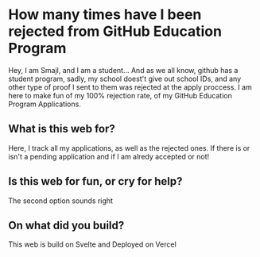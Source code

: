 # How many times have I been rejected from GitHub Education Program

Hey, I am Smajl, and I am a student...
And as we all know, github has a student program, sadly, my school doest't give out school IDs, and any other type of proof I sent to them was rejected at the apply proccess. I am here to make fun of my 100% rejection rate, of my GitHub Education Program Applications.

## What is this web for?

Here, I track all my applications, as well as the rejected ones. If there is or isn't a pending application and if I am alredy accepted or not!

## Is this web for fun, or cry for help?

The second option sounds right

## On what did you build?

This web is build on Svelte and Deployed on Vercel
